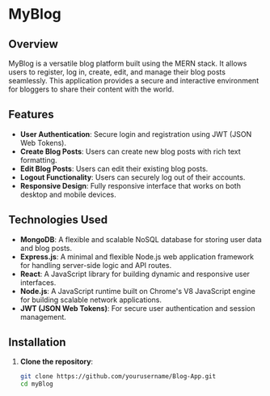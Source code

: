 # MyBlog


## Overview

MyBlog is a versatile blog platform built using the MERN stack. It allows users to register, log in, create, edit, and manage their blog posts seamlessly. This application provides a secure and interactive environment for bloggers to share their content with the world.

## Features

- **User Authentication**: Secure login and registration using JWT (JSON Web Tokens).
- **Create Blog Posts**: Users can create new blog posts with rich text formatting.
- **Edit Blog Posts**: Users can edit their existing blog posts.
- **Logout Functionality**: Users can securely log out of their accounts.
- **Responsive Design**: Fully responsive interface that works on both desktop and mobile devices.

## Technologies Used

- **MongoDB**: A flexible and scalable NoSQL database for storing user data and blog posts.
- **Express.js**: A minimal and flexible Node.js web application framework for handling server-side logic and API routes.
- **React**: A JavaScript library for building dynamic and responsive user interfaces.
- **Node.js**: A JavaScript runtime built on Chrome's V8 JavaScript engine for building scalable network applications.
- **JWT (JSON Web Tokens)**: For secure user authentication and session management.

## Installation

1. **Clone the repository**:
   ```bash
   git clone https://github.com/yourusername/Blog-App.git
   cd myBlog
